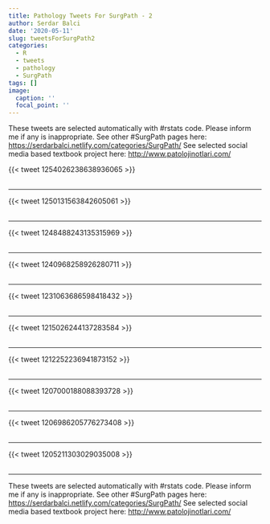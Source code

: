 ```yaml
---
title: Pathology Tweets For SurgPath - 2
author: Serdar Balci
date: '2020-05-11'
slug: tweetsForSurgPath2
categories:
  - R
  - tweets
  - pathology
  - SurgPath
tags: []
image:
  caption: ''
  focal_point: ''
---
```



These tweets are selected automatically with #rstats code. Please inform me if any is inappropriate.
See other #SurgPath pages here: https://serdarbalci.netlify.com/categories/SurgPath/ 
See selected social media based textbook project here: http://www.patolojinotlari.com/

{{< tweet 1254026238638936065 >}}
<br>
<br>
<hr>
{{< tweet 1250131563842605061 >}}
<br>
<br>
<hr>
{{< tweet 1248488243135315969 >}}
<br>
<br>
<hr>
{{< tweet 1240968258926280711 >}}
<br>
<br>
<hr>
{{< tweet 1231063686598418432 >}}
<br>
<br>
<hr>
{{< tweet 1215026244137283584 >}}
<br>
<br>
<hr>
{{< tweet 1212252236941873152 >}}
<br>
<br>
<hr>
{{< tweet 1207000188088393728 >}}
<br>
<br>
<hr>
{{< tweet 1206986205776273408 >}}
<br>
<br>
<hr>
{{< tweet 1205211303029035008 >}}
<br>
<br>
<hr>


These tweets are selected automatically with #rstats code. Please inform me if any is inappropriate.
See other #SurgPath pages here: https://serdarbalci.netlify.com/categories/SurgPath/ 
See selected social media based textbook project here: http://www.patolojinotlari.com/
